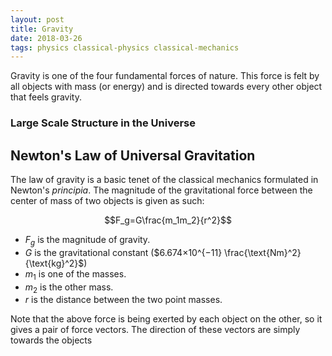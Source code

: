 ```yaml
---
layout: post
title: Gravity
date: 2018-03-26
tags: physics classical-physics classical-mechanics
---
```

Gravity is one of the four fundamental forces of nature. This force is felt by all objects with mass (or energy) and is directed towards every other object that feels gravity.

### Large Scale Structure in the Universe


## Newton's Law of Universal Gravitation
The law of gravity is a basic tenet of the classical mechanics formulated in Newton's *principia*. The magnitude of the gravitational force between the center of mass of two objects is given as such:

$$F_g=G\frac{m_1m_2}{r^2}$$

- $F_g$ is the magnitude of gravity.
- $G$ is the gravitational constant ($6.674×10^{−11} \frac{\text{Nm}^2}{\text{kg}^2}$)
- $m_1$ is one of the masses.
- $m_2$ is the other mass.
- $r$ is the distance between the two point masses.

Note that the above force is being exerted by each object on the other, so it gives a pair of force vectors. The direction of these vectors are simply towards the objects
